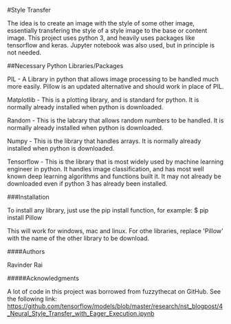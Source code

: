 #Style Transfer

The idea is to create an image with the style of some other image, essentially transfering the style of a style image to the base or content image. This project uses python 3, and heavily uses packages like tensorflow and keras. 
Jupyter notebook was also used, but in principle is not needed.



##Necessary Python Libraries/Packages

PIL - A Library in python that allows image processing to be handled much more easily. Pillow is an updated alternative and should work in place of PIL.

Matplotlib - This is a plotting library, and is standard for python. It is normally already installed when python is downloaded.

Random - This is the labrary that allows random numbers to be handled. It is normally already installed when python is downloaded.

Numpy - This is the library that handles arrays. It is normally already installed when python is downloaded.

Tensorflow - This is the library that is most widely used by machine learning engineer in python. It handles image classification, and has most well known deep learning algorithms and functions built it. It may not already be downloaded even if python 3 has already been installed.



###Installation

To install any library, just use the pip install function, for example:
$ pip install Pillow

This will work for windows, mac and linux. For othe libraries, replace 'Pillow' with the name of the other library to be download.

####Authors

Ravinder Rai


#####Acknowledgments

A lot of code in this project was borrowed from fuzzythecat on GitHub. See the following link: https://github.com/tensorflow/models/blob/master/research/nst_blogpost/4_Neural_Style_Transfer_with_Eager_Execution.ipynb
